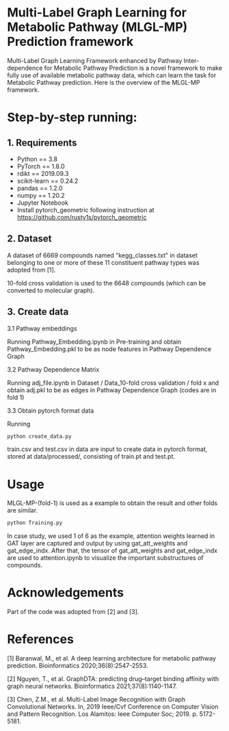 # Multi-Label Graph Learning for Metabolic Pathway (MLGL-MP) Prediction framework
Multi-Label Graph Learning
Framework enhanced by Pathway Inter-dependence for Metabolic Pathway Prediction is a novel framework to make fully use of available metabolic pathway data, which can learn the task for  Metabolic Pathway prediction. Here is the overview of the MLGL-MP framework.


# Step-by-step running:

## 1. Requirements
+ Python == 3.8
+ PyTorch == 1.8.0
+ rdikt == 2019.09.3
+ scikit-learn == 0.24.2
+ pandas == 1.2.0
+ numpy == 1.20.2
+ Jupyter Notebook
+ Install pytorch_geometric following instruction at https://github.com/rusty1s/pytorch_geometric

## 2. Dataset
A dataset of 6669 compounds named "kegg_classes.txt" in dataset belonging to one or more of these 11 constituent pathway types was adopted from [1].

10-fold cross validation is used to the 6648 compounds (which can be converted to molecular graph).

## 3. Create data 
3.1 Pathway embeddings

Running Pathway_Embedding.ipynb in Pre-training and obtain Pathway_Embedding.pkl to be as node features in Pathway Dependence Graph

3.2 Pathway Dependence Matrix 

Running adj_file.ipynb in Dataset / Data_10-fold cross validation / fold x and obtain adj.pkl to be as edges in Pathway Dependence Graph (codes are in fold 1)

3.3 Obtain pytorch format data

Running
```sh
python create_data.py
```
train.csv and test.csv in data are input to create data in pytorch format,
stored at data/processed/, consisting of  train.pt and test.pt.
# Usage
MLGL-MP-(fold-1) is used as a example to obtain the result and other folds are similar.
```sh
python Training.py
```
In case study, we used 1 of 6 as the example, attention weights learned in GAT layer are captured and output by using gat_att_weights and gat_edge_indx. After that, the tensor of gat_att_weights and gat_edge_indx are used to attention.ipynb to visualize the important substructures of compounds.

# Acknowledgements
Part of the code was adopted from [2] and [3].
# References
[1] Baranwal, M., et al. A deep learning architecture for metabolic pathway prediction. Bioinformatics 2020;36(8):2547-2553.

[2] Nguyen, T., et al. GraphDTA: predicting drug–target binding affinity with graph neural networks. Bioinformatics 2021;37(8):1140-1147.

[3] Chen, Z.M., et al. Multi-Label Image Recognition with Graph Convolutional Networks. In, 2019 Ieee/Cvf Conference on Computer Vision and Pattern Recognition. Los Alamitos: Ieee Computer Soc; 2019. p. 5172-5181.
